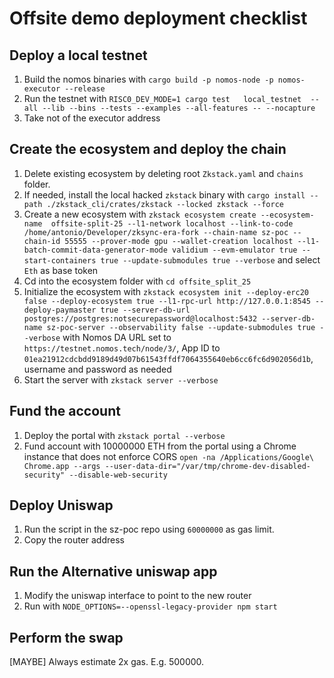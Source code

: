 # Offsite demo deployment checklist

## Deploy a local testnet

1. Build the nomos binaries with `cargo build -p nomos-node -p nomos-executor --release`
2. Run the testnet with `RISC0_DEV_MODE=1 cargo test   local_testnet  --all --lib --bins --tests --examples --all-features -- --nocapture`
3. Take not of the executor address

## Create the ecosystem and deploy the chain

1. Delete existing ecosystem by deleting root `Zkstack.yaml` and `chains` folder.
2. If needed, install the local hacked `zkstack` binary with `cargo install --path ./zkstack_cli/crates/zkstack --locked zkstack --force`
3. Create a new ecosystem with `zkstack ecosystem create --ecosystem-name  offsite-split-25 --l1-network localhost --link-to-code /home/antonio/Developer/zksync-era-fork --chain-name sz-poc --chain-id 55555 --prover-mode gpu --wallet-creation localhost --l1-batch-commit-data-generator-mode validium --evm-emulator true --start-containers true --update-submodules true --verbose` and select `Eth` as base token
4. Cd into the ecosystem folder with `cd offsite_split_25`
5. Initialize the ecosystem with `zkstack ecosystem init --deploy-erc20 false --deploy-ecosystem true --l1-rpc-url http://127.0.0.1:8545 --deploy-paymaster true --server-db-url postgres://postgres:notsecurepassword@localhost:5432 --server-db-name sz-poc-server --observability false --update-submodules true --verbose` with Nomos DA URL set to `https://testnet.nomos.tech/node/3/`, App ID to `01ea21912cdcbdd9189d49d07b61543ffdf7064355640eb6cc6fc6d902056d1b`, username and password as needed
6. Start the server with `zkstack server --verbose`

## Fund the account

1. Deploy the portal with `zkstack portal --verbose`
2. Fund account with 10000000 ETH from the portal using a Chrome instance that does not enforce CORS `open -na /Applications/Google\ Chrome.app --args --user-data-dir="/var/tmp/chrome-dev-disabled-security" --disable-web-security`

## Deploy Uniswap

1. Run the script in the sz-poc repo using `60000000` as gas limit.
2. Copy the router address

## Run the Alternative uniswap app

1. Modify the uniswap interface to point to the new router
2. Run with `NODE_OPTIONS=--openssl-legacy-provider npm start`

## Perform the swap

[MAYBE] Always estimate 2x gas. E.g. 500000.
